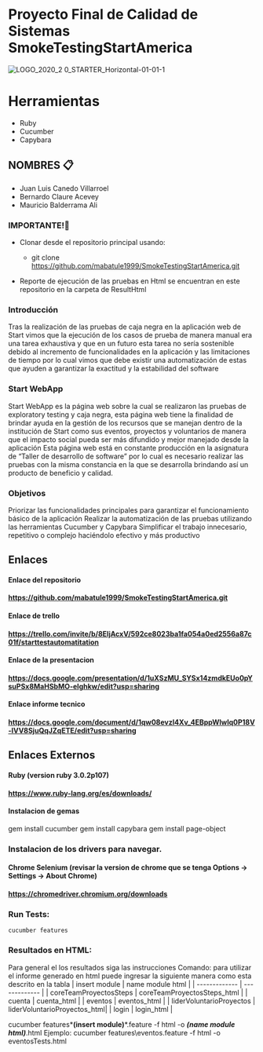 # Proyecto Final de Calidad de Sistemas SmokeTestingStartAmerica
![LOGO_2020_2 0_STARTER_Horizontal-01-01-1](https://user-images.githubusercontent.com/74753713/172522628-2a26dfa7-dcc2-4916-a100-13e4861650c0.jpg)


# Herramientas
- Ruby
- Cucumber
- Capybara

## NOMBRES 📋
* Juan Luis Canedo Villarroel
* Bernardo Claure Acevey
* Mauricio Balderrama Ali

### IMPORTANTE!🔨

* Clonar desde el repositorio principal usando: 

	- git clone https://github.com/mabatule1999/SmokeTestingStartAmerica.git
	
* Reporte de ejecución de las pruebas en Html se encuentran en este repositorio en la carpeta de ResultHtml

### Introducción
Tras la realización de las pruebas de caja negra en la aplicación web de Start vimos que la ejecución de los casos de prueba de manera manual era una tarea exhaustiva y que en un futuro esta tarea no sería sostenible debido al incremento de funcionalidades en la aplicación y las limitaciones de tiempo por lo cual vimos que debe existir una automatización de estas que ayuden a garantizar la exactitud y la estabilidad del software

### Start WebApp
Start WebApp es la página web sobre la cual se realizaron las pruebas de exploratory testing y  caja negra, esta página web tiene la finalidad de brindar ayuda en la gestión de los recursos que se manejan dentro de la institución de Start como sus eventos, proyectos y voluntarios de manera que el impacto social pueda ser más difundido y mejor manejado desde la aplicación
Esta página web está en constante producción en la asignatura de “Taller de desarrollo de software” por lo cual es necesario realizar las pruebas con la misma constancia en la que se desarrolla brindando así un producto de beneficio y calidad.

### Objetivos
Priorizar las funcionalidades principales para garantizar el funcionamiento básico de la aplicación
Realizar la automatización de las pruebas utilizando las herramientas Cucumber y Capybara
Simplificar el trabajo innecesario, repetitivo o complejo haciéndolo efectivo y más productivo


## Enlaces

#### Enlace del repositorio
#### https://github.com/mabatule1999/SmokeTestingStartAmerica.git
#### Enlace de trello
#### https://trello.com/invite/b/8EljAcxV/592ce8023ba1fa054a0ed2556a87c01f/starttestautomatitation
#### Enlace de la presentacion
#### https://docs.google.com/presentation/d/1uXSzMU_SYSx14zmdkEUo0pYsuPSx8MaHSbMO-elghkw/edit?usp=sharing
#### Enlace informe tecnico
#### https://docs.google.com/document/d/1qw08evzl4Xv_4EBppWlwlq0P18V-IVV8SjuQqJZqETE/edit?usp=sharing


## Enlaces Externos
#### Ruby (version ruby 3.0.2p107)
#### https://www.ruby-lang.org/es/downloads/

#### Instalacion de gemas

gem install cucumber
gem install capybara
gem install page-object

### Instalacion de los drivers para navegar.
#### Chrome Selenium (revisar la version de chrome que se tenga Options -> Settings -> About Chrome)
#### https://chromedriver.chromium.org/downloads

### Run Tests:
    cucumber features


### Resultados en HTML:
Para general el los resultados siga las instrucciones
Comando:
para utilizar el informe generado en html puede ingresar la siguiente manera como esta descrito en la tabla
| insert module            | name module html             |
| -------------            | -------------                |
| coreTeamProyectosSteps   | coreTeamProyectosSteps_html  |
| cuenta                   | cuenta_html                  |
| eventos                  | eventos_html                 |
| liderVoluntarioProyectos | liderVoluntarioProyectos_html|
| login                    | login_html                   |
        
  cucumber features\***(insert module)***.feature -f html -o ***(name module html)***.html
    Ejemplo:
    cucumber features\eventos.feature -f html -o eventosTests.html
